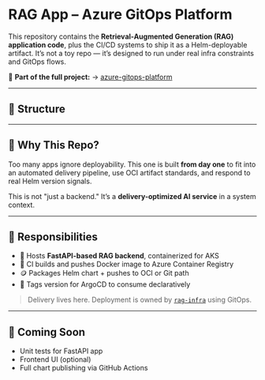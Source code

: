 # RAG App – Azure GitOps Platform

This repository contains the **Retrieval-Augmented Generation (RAG) application code**,  plus the CI/CD systems to ship it as a Helm-deployable artifact. It’s not a toy repo — it’s designed to run under real infra constraints and GitOps flows.

🔗 **Part of the full project:**  → [azure-gitops-platform](https://github.com/dhayv/azure-gitops-platform)

---

## 🧱 Structure

---

## 🧠 Why This Repo?

Too many apps ignore deployability. This one is built **from day one** to fit into an automated delivery pipeline, use OCI artifact standards, and respond to real Helm version signals.

This is not "just a backend." It’s a **delivery-optimized AI service** in a system context.

---

## 🚀 Responsibilities


- 🧠 Hosts **FastAPI-based RAG backend**, containerized for AKS
- 🐳 CI builds and pushes Docker image to Azure Container Registry
- 🪙 Packages Helm chart + pushes to OCI or Git path
- 🔖 Tags version for ArgoCD to consume declaratively
  
> Delivery lives here. Deployment is owned by [`rag-infra`](https://github.com/dhayv/azure-rag-infra) using GitOps.

---

## 🧪 Coming Soon

- Unit tests for FastAPI app  
- Frontend UI (optional)  
- Full chart publishing via GitHub Actions

